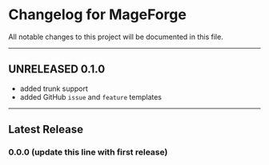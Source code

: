 # Changelog for MageForge

All notable changes to this project will be documented in this file.

---

## UNRELEASED 0.1.0

-   added trunk support
-   added GitHub `issue` and `feature` templates

---

## Latest Release

### 0.0.0 (update this line with first release)


